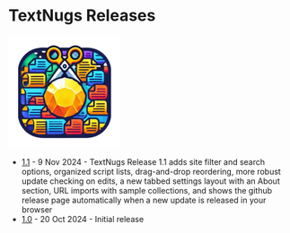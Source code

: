 # TextNugs Releases

<img src="../img/textnugs.png" alt="TextNugs" width="200px" height="200px">

- [1.1](./release-1.1.md) - 9 Nov 2024 - TextNugs Release 1.1 adds site filter and search options, organized script lists, drag-and-drop reordering, more robust update checking on edits, a new tabbed settings layout with an About section, URL imports with sample collections, and shows the github release page automatically when a new update is released in your browser
- [1.0](./release-1.0.md) - 20 Oct 2024 - Initial release